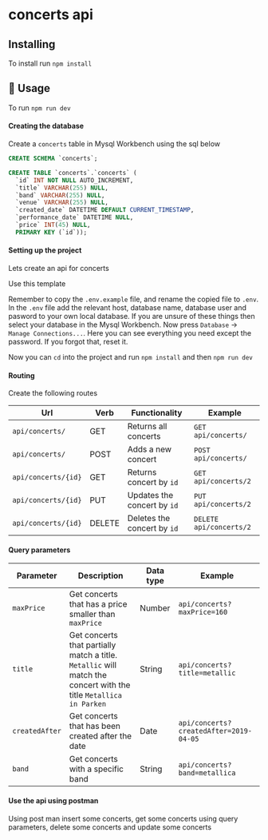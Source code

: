 # concerts api

## Installing
To install run `npm install`

## 🎈 Usage <a name="usage"></a>
To run `npm run dev`

#### Creating the database

Create a `concerts` table in Mysql Workbench using the sql below

```sql
CREATE SCHEMA `concerts`;

CREATE TABLE `concerts`.`concerts` (
  `id` INT NOT NULL AUTO_INCREMENT,
  `title` VARCHAR(255) NULL,
  `band` VARCHAR(255) NULL,
  `venue` VARCHAR(255) NULL,
  `created_date` DATETIME DEFAULT CURRENT_TIMESTAMP,
  `performance_date` DATETIME NULL,
  `price` INT(45) NULL,
  PRIMARY KEY (`id`));
```

#### Setting up the project

Lets create an api for concerts

Use this template

Remember to copy the `.env.example` file, and rename the copied file to `.env`. In the `.env` file add the relevant host, database name, database user and pasword to your own local database. If you are unsure of these things then select your database in the Mysql Workbench. Now press `Database` -> `Manage Connections...`. Here you can see everything you need except the password. If you forgot that, reset it.  

Now you can `cd` into the project and run `npm install` and then `npm run dev`


#### Routing

Create the following routes

| Url                 | Verb   | Functionality               | Example              |
| ------------------- | ------ | --------------------------- | -------------------- |
| `api/concerts/`     | GET    | Returns all concerts        | `GET api/concerts/`  |
| `api/concerts/`     | POST   | Adds a new concert          | `POST api/concerts/` |
| `api/concerts/{id}` | GET    | Returns concert by `id`     | `GET api/concerts/2` |
| `api/concerts/{id}` | PUT    | Updates the concert by `id` | `PUT api/concerts/2` |
| `api/concerts/{id}` | DELETE | Deletes the concert by `id` | `DELETE api/concerts/2`  |

#### Query parameters

| Parameter      | Description                                                                                                       | Data type | Example                                |
| -------------- | ----------------------------------------------------------------------------------------------------------------- | --------- | -------------------------------------- |
| `maxPrice`     | Get concerts that has a price smaller than `maxPrice`                                                             | Number    | `api/concerts?maxPrice=160`               |
| `title`        | Get concerts that partially match a title. `Metallic` will match the concert with the title `Metallica in Parken` | String    | `api/concerts?title=metallic`          |
| `createdAfter` | Get concerts that has been created after the date                                                                 | Date      | `api/concerts?createdAfter=2019-04-05` |
| `band`         | Get concerts with a specific band                                                                                 | String    | `api/concerts?band=metallica`          |

#### Use the api using postman

Using post man insert some concerts, get some concerts using query parameters, delete some concerts and update some concerts
